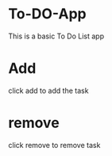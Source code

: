 # To-DO-App
This is a basic To Do List app

# Add
click add to add the task

# remove 
click remove to remove task